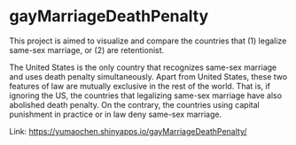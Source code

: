 # gayMarriageDeathPenalty

This project is aimed to visualize and compare the countries that (1) legalize same-sex marriage, or (2) are retentionist. 

The United States is the only country that recognizes same-sex marriage and uses death penalty simultaneously. Apart from United States, these two features of law are mutually exclusive in the rest of the world. That is, if ignoring the US, the countries that legalizing same-sex marriage have also abolished death penalty. On the contrary, the countries using capital punishment in practice or in law deny same-sex marriage.

Link: https://yumaochen.shinyapps.io/gayMarriageDeathPenalty/
